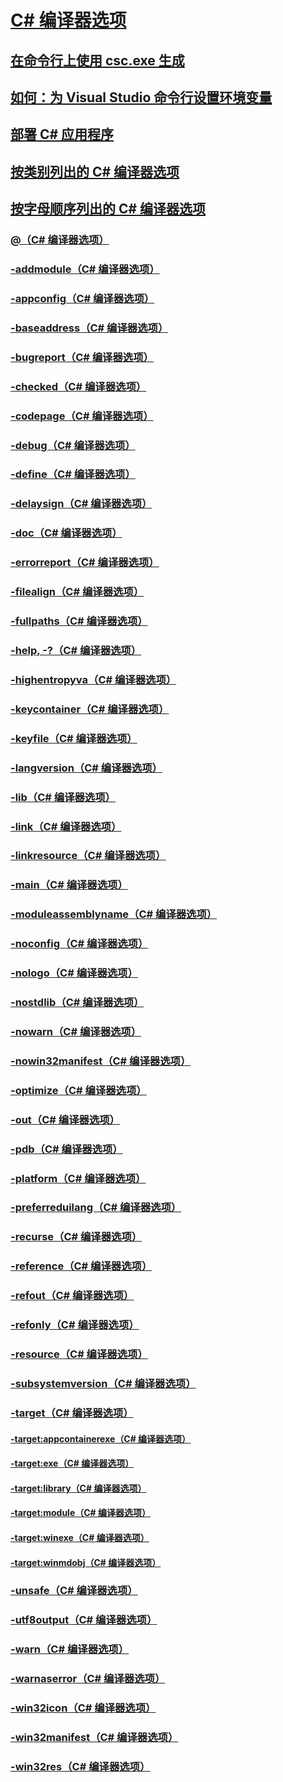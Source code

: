 # [C# 编译器选项](index.md)
## [在命令行上使用 csc.exe 生成](command-line-building-with-csc-exe.md)
## [如何：为 Visual Studio 命令行设置环境变量](how-to-set-environment-variables-for-the-visual-studio-command-line.md)
## [部署 C# 应用程序](app-deployment.md)
## [按类别列出的 C# 编译器选项](listed-by-category.md)
## [按字母顺序列出的 C# 编译器选项](listed-alphabetically.md)
### [@（C# 编译器选项）](response-file-compiler-option.md)
### [-addmodule（C# 编译器选项）](addmodule-compiler-option.md)
### [-appconfig（C# 编译器选项）](appconfig-compiler-option.md)
### [-baseaddress（C# 编译器选项）](baseaddress-compiler-option.md)
### [-bugreport（C# 编译器选项）](bugreport-compiler-option.md)
### [-checked（C# 编译器选项）](checked-compiler-option.md)
### [-codepage（C# 编译器选项）](codepage-compiler-option.md)
### [-debug（C# 编译器选项）](debug-compiler-option.md)
### [-define（C# 编译器选项）](define-compiler-option.md)
### [-delaysign（C# 编译器选项）](delaysign-compiler-option.md)
### [-doc（C# 编译器选项）](doc-compiler-option.md)
### [-errorreport（C# 编译器选项）](errorreport-compiler-option.md)
### [-filealign（C# 编译器选项）](filealign-compiler-option.md)
### [-fullpaths（C# 编译器选项）](fullpaths-compiler-option.md)
### [-help, -?（C# 编译器选项）](help-compiler-option.md)
### [-highentropyva（C# 编译器选项）](highentropyva-compiler-option.md)
### [-keycontainer（C# 编译器选项）](keycontainer-compiler-option.md)
### [-keyfile（C# 编译器选项）](keyfile-compiler-option.md)
### [-langversion（C# 编译器选项）](langversion-compiler-option.md)
### [-lib（C# 编译器选项）](lib-compiler-option.md)
### [-link（C# 编译器选项）](link-compiler-option.md)
### [-linkresource（C# 编译器选项）](linkresource-compiler-option.md)
### [-main（C# 编译器选项）](main-compiler-option.md)
### [-moduleassemblyname（C# 编译器选项）](moduleassemblyname-compiler-option.md)
### [-noconfig（C# 编译器选项）](noconfig-compiler-option.md)
### [-nologo（C# 编译器选项）](nologo-compiler-option.md)
### [-nostdlib（C# 编译器选项）](nostdlib-compiler-option.md)
### [-nowarn（C# 编译器选项）](nowarn-compiler-option.md)
### [-nowin32manifest（C# 编译器选项）](nowin32manifest-compiler-option.md)
### [-optimize（C# 编译器选项）](optimize-compiler-option.md)
### [-out（C# 编译器选项）](out-compiler-option.md)
### [-pdb（C# 编译器选项）](pdb-compiler-option.md)
### [-platform（C# 编译器选项）](platform-compiler-option.md)
### [-preferreduilang（C# 编译器选项）](preferreduilang-compiler-option.md)
### [-recurse（C# 编译器选项）](recurse-compiler-option.md)
### [-reference（C# 编译器选项）](reference-compiler-option.md)
### [-refout（C# 编译器选项）](refout-compiler-option.md)
### [-refonly（C# 编译器选项）](refonly-compiler-option.md)
### [-resource（C# 编译器选项）](resource-compiler-option.md)
### [-subsystemversion（C# 编译器选项）](subsystemversion-compiler-option.md)
### [-target（C# 编译器选项）](target-compiler-option.md)
#### [-target:appcontainerexe（C# 编译器选项）](target-appcontainerexe-compiler-option.md)
#### [-target:exe（C# 编译器选项）](target-exe-compiler-option.md)
#### [-target:library（C# 编译器选项）](target-library-compiler-option.md)
#### [-target:module（C# 编译器选项）](target-module-compiler-option.md)
#### [-target:winexe（C# 编译器选项）](target-winexe-compiler-option.md)
#### [-target:winmdobj（C# 编译器选项）](target-winmdobj-compiler-option.md)
### [-unsafe（C# 编译器选项）](unsafe-compiler-option.md)
### [-utf8output（C# 编译器选项）](utf8output-compiler-option.md)
### [-warn（C# 编译器选项）](warn-compiler-option.md)
### [-warnaserror（C# 编译器选项）](warnaserror-compiler-option.md)
### [-win32icon（C# 编译器选项）](win32icon-compiler-option.md)
### [-win32manifest（C# 编译器选项）](win32manifest-compiler-option.md)
### [-win32res（C# 编译器选项）](win32res-compiler-option.md)
